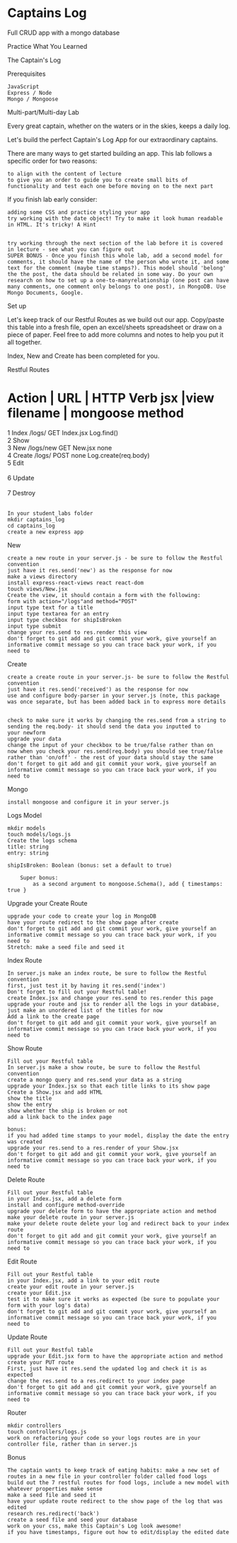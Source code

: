 # Captains Log

Full CRUD app with a mongo database

Practice What You Learned


The Captain's Log


Prerequisites

    JavaScript
    Express / Node
    Mongo / Mongoose

Multi-part/Multi-day Lab

Every great captain, whether on the waters or in the skies, keeps a daily log.

Let's build the perfect Captain's Log App for our extraordinary captains.

There are many ways to get started building an app. This lab follows a specific order for two reasons:

    to align with the content of lecture
    to give you an order to guide you to create small bits of functionality and test each one before moving on to the next part

If you finish lab early consider:

    adding some CSS and practice styling your app
    try working with the date object! Try to make it look human readable in HTML. It's tricky! A Hint 


    try working through the next section of the lab before it is covered in lecture - see what you can figure out
    SUPER BONUS - Once you finish this whole lab, add a second model for comments, it should have the name of the person who wrote it, and some text for the comment (maybe time stamps?). This model should 'belong' the the post, the data should be related in some way. Do your own research on how to set up a one-to-manyrelationship (one post can have many comments, one comment only belongs to one post), in MongoDB. Use Mongo Documents, Google.

Set up

Let's keep track of our Restful Routes as we build out our app. Copy/paste this table into a fresh file, open an excel/sheets spreadsheet or draw on a piece of paper. Feel free to add more columns and notes to help you put it all together.

Index, New and Create has been completed for you.

Restful Routes
# 	Action |	URL |	HTTP Verb 	jsx |view filename |	mongoose method
1 	Index 	/logs/ 	GET 	Index.jsx 	Log.find()
<br />
2 	Show 
<br />
3 	New 	/logs/new 	GET 	New.jsx 	none
<br />
4 	Create 	/logs/ 	POST 	none 	Log.create(req.body)
<br />
5 	Edit 	
<br />
6 	Update 	
<br />
7 	Destroy 	
<br />

    In your student_labs folder
    mkdir captains_log
    cd captains_log
    create a new express app
    
New

    create a new route in your server.js - be sure to follow the Restful convention
    just have it res.send('new') as the response for now
    make a views directory
    install express-react-views react react-dom
    touch views/New.jsx
    Create the view, it should contain a form with the following:
    form with action="/logs"and method="POST"
    input type text for a title
    input type textarea for an entry
    input type checkbox for shipIsBroken
    input type submit
    change your res.send to res.render this view
    don't forget to git add and git commit your work, give yourself an informative commit message so you can trace back your work, if you need to

Create

    create a create route in your server.js- be sure to follow the Restful convention
    just have it res.send('received') as the response for now
    use and configure body-parser in your server.js (note, this package was once separate, but has been added back in to express more details 


    check to make sure it works by changing the res.send from a string to sending the req.body- it should send the data you inputted to your newform
    upgrade your data
    change the input of your checkbox to be true/false rather than on
    now when you check your res.send(req.body) you should see true/false rather than 'on/off' - the rest of your data should stay the same
    don't forget to git add and git commit your work, give yourself an informative commit message so you can trace back your work, if you need to

Mongo

    install mongoose and configure it in your server.js

Logs Model

    mkdir models
    touch models/logs.js
    Create the logs schema
    title: string
    entry: string

    shipIsBroken: Boolean (bonus: set a default to true)

        Super bonus:
            as a second argument to mongoose.Schema(), add { timestamps: true }

Upgrade your Create Route

    upgrade your code to create your log in MongoDB
    have your route redirect to the show page after create
    don't forget to git add and git commit your work, give yourself an informative commit message so you can trace back your work, if you need to
    Stretch: make a seed file and seed it
    
Index Route

    In server.js make an index route, be sure to follow the Restful convention
    first, just test it by having it res.send('index')
    Don't forget to fill out your Restful table!
    create Index.jsx and change your res.send to res.render this page
    upgrade your route and jsx to render all the logs in your database, just make an unordered list of the titles for now
    Add a link to the create page
    don't forget to git add and git commit your work, give yourself an informative commit message so you can trace back your work, if you need to

Show Route

    Fill out your Restful table
    In server.js make a show route, be sure to follow the Restful convention
    create a mongo query and res.send your data as a string
    upgrade your Index.jsx so that each title links to its show page
    Create a Show.jsx and add HTML
    show the title
    show the entry
    show whether the ship is broken or not
    add a link back to the index page
    
    bonus:
    if you had added time stamps to your model, display the date the entry was created
    upgrade your res.send to a res.render of your Show.jsx
    don't forget to git add and git commit your work, give yourself an informative commit message so you can trace back your work, if you need to
    
Delete Route

    Fill out your Restful table
    in your Index.jsx, add a delete form
    install and configure method-override
    upgrade your delete form to have the appropriate action and method
    make your delete route in your server.js
    make your delete route delete your log and redirect back to your index route
    don't forget to git add and git commit your work, give yourself an informative commit message so you can trace back your work, if you need to

Edit Route

    Fill out your Restful table
    in your Index.jsx, add a link to your edit route
    create your edit route in your server.js
    create your Edit.jsx
    test it to make sure it works as expected (be sure to populate your form with your log's data)
    don't forget to git add and git commit your work, give yourself an informative commit message so you can trace back your work, if you need to
    
Update Route

    Fill out your Restful table
    upgrade your Edit.jsx form to have the appropriate action and method
    create your PUT route
    First, just have it res.send the updated log and check it is as expected
    change the res.send to a res.redirect to your index page
    don't forget to git add and git commit your work, give yourself an informative commit message so you can trace back your work, if you need to

Router

    mkdir controllers
    touch controllers/logs.js
    work on refactoring your code so your logs routes are in your controller file, rather than in server.js

Bonus

    The captain wants to keep track of eating habits: make a new set of routes in a new file in your controller folder called food logs
    build out the 7 restful routes for food logs, include a new model with whatever properties make sense
    make a seed file and seed it
    have your update route redirect to the show page of the log that was edited
    research res.redirect('back')
    create a seed file and seed your database
    work on your css, make this Captain's Log look awesome!
    if you have timestamps, figure out how to edit/display the edited date
